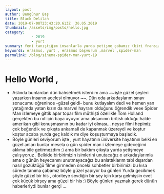 ```yaml
---
layout: post
author: Bengünur Baş
title: Black Delilah 
date: 2019-07-08T23:43:20.613Z  30.05.2019
thumbnail: /assets/img/posts/hello.jpg
category: 
            - 2019
            - yurt 
summary: Yeni tanıştığım insanlarla yurda yetişme çabamız (biri fransız)  
keywords: erasmus, yurt , erasmus başvurum ,marvel ,spider-man
permalink: /blog/sinema-spider-man-yurt-19
---
```

# Hello World ,

- Aslında bunlardan dün bahsetmek isterdim ama ~~işte güzel şeyleri yazarken insanın acelesi olmuyor ~~. Dün oda arkadaşlarım sınav sonucumu oğrenince -güzel geldi- bunu kutlayalım dedi ve hemen yan yatağımda yatan kızın da marvel hayranı olduğunu öğrendik veee Spider Man izlemeye gittik apar topar film müthişti özellikle Tom Holland gerçekten bu rol için baya uyuyor ama aksanının british olduğu halde amerikan gibi konuşmasının bu kadar iyi olması... neyse filmi hepimiz çok beğendik ve çıkışta ankamall de kapanmak üzereydi ve koştur koştur acaba yurda geç kaldık mı diye koşuşturmaya başladık. 
- Böyle günleri seviyorum işte , yurt hayatının üniversite hayatının belki en güzel anları bunlar mesela o gün spider man i izlemeye gideceğimi aklıma bile getirmezdim :) ama bir baktım çıkışta yurda yetişmeye çalışıyoruz . Belkide birbirimizin isimlerini unutacağız o arkadaşlarımla ama o günün heyecanını unutmayacağız bu anlattıklarım tabi dışardan nasıl gözüktüğü filme girmeden önceki sohbetler birbirimizi bu kısa sürede tanıma çabamız böyle güzel yapıyor bu günleri Yurda gecikmek şöyle güzel bir his , otoriteye sevdiğin bir şey için karşı gelmişsin evet çok küçük birşey ama güzel bir his :) 
    Böyle günleri yazmak gerek dünün haberleriydi bunlar gerçi ...  
